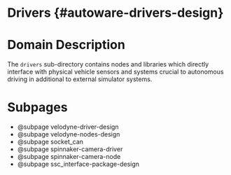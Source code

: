 Drivers {#autoware-drivers-design}
=======

# Domain Description

The `drivers` sub-directory contains nodes and libraries which directly interface with physical vehicle sensors and systems crucial to autonomous driving in additional to external simulator systems.

# Subpages

- @subpage velodyne-driver-design
- @subpage velodyne-nodes-design
- @subpage socket_can
- @subpage spinnaker-camera-driver
- @subpage spinnaker-camera-node
- @subpage ssc_interface-package-design
